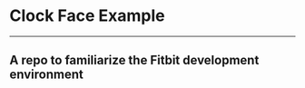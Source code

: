 
# Clock Face Example
********************

## A repo to familiarize the Fitbit development environment

